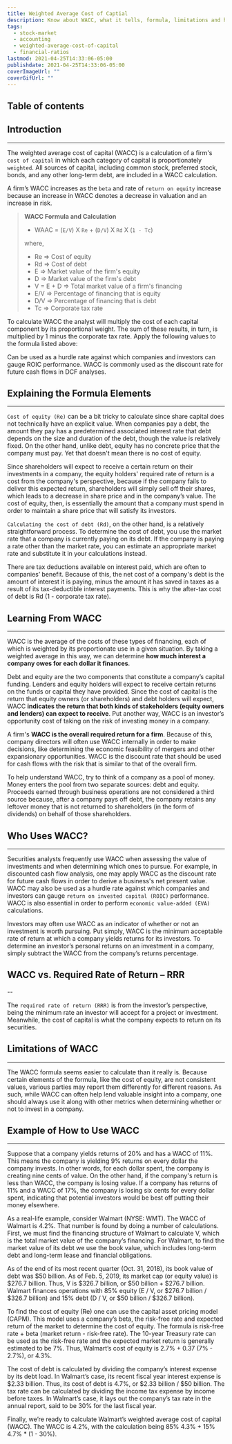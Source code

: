 ```yaml
---
title: Weighted Average Cost of Captial
description: Know about WACC, what it tells, formula, limitations and how its different from Required Rate of Return.
tags:
  - stock-market
  - accounting
  - weighted-average-cost-of-capital
  - financial-ratios
lastmod: 2021-04-25T14:33:06-05:00
publishdate: 2021-04-25T14:33:06-05:00
coverImageUrl: ""
coverGifUrl: ""
---
```


## Table of contents

## Introduction

---

The weighted average cost of capital (WACC) is a calculation of a firm's `cost of capital` in which each category of capital is proportionately `weighted`. All sources of capital, including common stock, preferred stock, bonds, and any other long-term debt, are included in a WACC calculation.

A firm’s WACC increases as the `beta` and rate of `return on equity` increase because an increase in WACC denotes a decrease in valuation and an increase in risk.

> **WACC Formula and Calculation**
>
> - WAAC = (`E/V`) X `Re` + (`D/V`) X `Rd` X (`1 - Tc`)
>
> where,
>
> - Re => Cost of equity
> - Rd => Cost of debt
> - E => Market value of the firm's equity
> - D => Market value of the firm's debt
> - V = E + D => Total market value of a firm's financing
> - E/V => Percentage of financing that is equity
> - D/V => Percentage of financing that is debt
> - Tc => Corporate tax rate

To calculate WACC the analyst will multiply the cost of each capital component by its proportional weight. The sum of these results, in turn, is multiplied by 1 minus the corporate tax rate. Apply the following values to the formula listed above:

Can be used as a hurdle rate against which companies and investors can gauge ROIC performance.
WACC is commonly used as the discount rate for future cash flows in DCF analyses.

## Explaining the Formula Elements

---

`Cost of equity (Re)` can be a bit tricky to calculate since share capital does not technically have an explicit value. When companies pay a debt, the amount they pay has a predetermined associated interest rate that debt depends on the size and duration of the debt, though the value is relatively fixed. On the other hand, unlike debt, equity has no concrete price that the company must pay. Yet that doesn't mean there is no cost of equity.

Since shareholders will expect to receive a certain return on their investments in a company, the equity holders' required rate of return is a cost from the company's perspective, because if the company fails to deliver this expected return, shareholders will simply sell off their shares, which leads to a decrease in share price and in the company’s value. The cost of equity, then, is essentially the amount that a company must spend in order to maintain a share price that will satisfy its investors.

`Calculating the cost of debt (Rd)`, on the other hand, is a relatively straightforward process. To determine the cost of debt, you use the market rate that a company is currently paying on its debt. If the company is paying a rate other than the market rate, you can estimate an appropriate market rate and substitute it in your calculations instead.

There are tax deductions available on interest paid, which are often to companies’ benefit. Because of this, the net cost of a company's debt is the amount of interest it is paying, minus the amount it has saved in taxes as a result of its tax-deductible interest payments. This is why the after-tax cost of debt is Rd (1 - corporate tax rate).

## Learning From WACC

---

WACC is the average of the costs of these types of financing, each of which is weighted by its proportionate use in a given situation. By taking a weighted average in this way, we can determine **how much interest a company owes for each dollar it finances**.

Debt and equity are the two components that constitute a company’s capital funding. Lenders and equity holders will expect to receive certain returns on the funds or capital they have provided. Since the cost of capital is the return that equity owners (or shareholders) and debt holders will expect, WACC **indicates the return that both kinds of stakeholders (equity owners and lenders) can expect to receive**. Put another way, WACC is an investor’s opportunity cost of taking on the risk of investing money in a company.

A firm's **WACC is the overall required return for a firm**. Because of this, company directors will often use WACC internally in order to make decisions, like determining the economic feasibility of mergers and other expansionary opportunities. WACC is the discount rate that should be used for cash flows with the risk that is similar to that of the overall firm.

To help understand WACC, try to think of a company as a pool of money. Money enters the pool from two separate sources: debt and equity. Proceeds earned through business operations are not considered a third source because, after a company pays off debt, the company retains any leftover money that is not returned to shareholders (in the form of dividends) on behalf of those shareholders.

## Who Uses WACC?

---

Securities analysts frequently use WACC when assessing the value of investments and when determining which ones to pursue. For example, in discounted cash flow analysis, one may apply WACC as the discount rate for future cash flows in order to derive a business's net present value. WACC may also be used as a hurdle rate against which companies and investors can gauge `return on invested capital (ROIC)` performance. WACC is also essential in order to perform `economic value-added (EVA)` calculations.

Investors may often use WACC as an indicator of whether or not an investment is worth pursuing. Put simply, WACC is the minimum acceptable rate of return at which a company yields returns for its investors. To determine an investor’s personal returns on an investment in a company, simply subtract the WACC from the company’s returns percentage.

## WACC vs. Required Rate of Return – RRR

--

The `required rate of return (RRR)` is from the investor’s perspective, being the minimum rate an investor will accept for a project or investment. Meanwhile, the cost of capital is what the company expects to return on its securities.

## Limitations of WACC

---

The WACC formula seems easier to calculate than it really is. Because certain elements of the formula, like the cost of equity, are not consistent values, various parties may report them differently for different reasons. As such, while WACC can often help lend valuable insight into a company, one should always use it along with other metrics when determining whether or not to invest in a company.

## Example of How to Use WACC

---

Suppose that a company yields returns of 20% and has a WACC of 11%. This means the company is yielding 9% returns on every dollar the company invests. In other words, for each dollar spent, the company is creating nine cents of value. On the other hand, if the company's return is less than WACC, the company is losing value. If a company has returns of 11% and a WACC of 17%, the company is losing six cents for every dollar spent, indicating that potential investors would be best off putting their money elsewhere.

As a real-life example, consider Walmart (NYSE: WMT). The WACC of Walmart is 4.2%. That number is found by doing a number of calculations. First, we must find the financing structure of Walmart to calculate V, which is the total market value of the company’s financing. For Walmart, to find the market value of its debt we use the book value, which includes long-term debt and long-term lease and financial obligations.

As of the end of its most recent quarter (Oct. 31, 2018), its book value of debt was $50 billion. As of Feb. 5, 2019, its market cap (or equity value) is $276.7 billion. Thus, V is $326.7 billion, or $50 billion + $276.7 billion. Walmart finances operations with 85% equity (E / V, or $276.7 billion / $326.7 billion) and 15% debt (D / V, or $50 billion / $326.7 billion).

To find the cost of equity (Re) one can use the capital asset pricing model (CAPM). This model uses a company’s beta, the risk-free rate and expected return of the market to determine the cost of equity. The formula is risk-free rate + beta (market return - risk-free rate). The 10-year Treasury rate can be used as the risk-free rate and the expected market return is generally estimated to be 7%. Thus, Walmart’s cost of equity is 2.7% + 0.37 (7% - 2.7%), or 4.3%.

The cost of debt is calculated by dividing the company’s interest expense by its debt load. In Walmart’s case, its recent fiscal year interest expense is $2.33 billion. Thus, its cost of debt is 4.7%, or $2.33 billion / $50 billion. The tax rate can be calculated by dividing the income tax expense by income before taxes. In Walmart’s case, it lays out the company’s tax rate in the annual report, said to be 30% for the last fiscal year.

Finally, we’re ready to calculate Walmart’s weighted average cost of capital (WACC). The WACC is 4.2%, with the calculation being 85% 4.3% + 15% 4.7% \* (1 - 30%).
